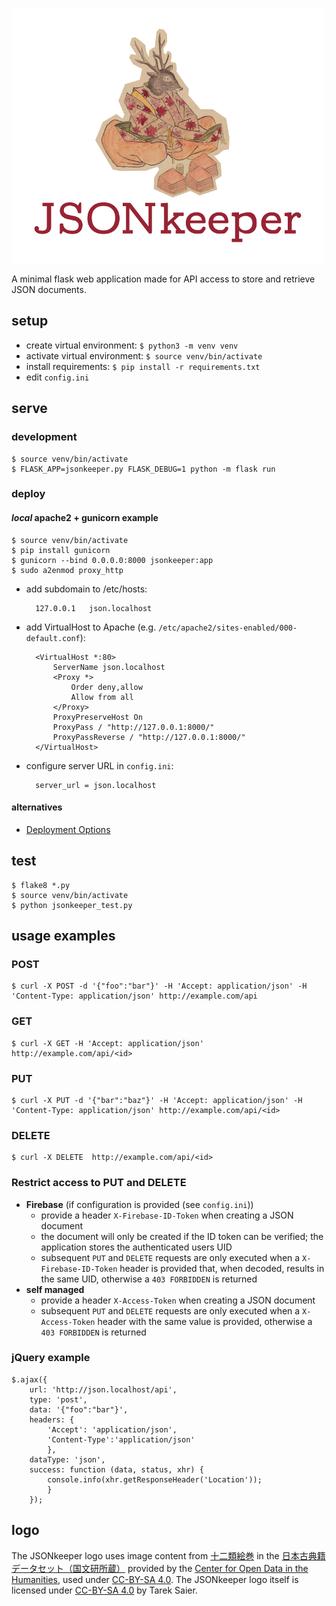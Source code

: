 ![](logo_500px.png)

A minimal flask web application made for API access to store and retrieve JSON documents.

## setup
* create virtual environment: `$ python3 -m venv venv`
* activate virtual environment: `$ source venv/bin/activate`
* install requirements: `$ pip install -r requirements.txt`
* edit `config.ini`

## serve
### development
    $ source venv/bin/activate
    $ FLASK_APP=jsonkeeper.py FLASK_DEBUG=1 python -m flask run

### deploy
#### *local* apache2 + gunicorn example
    $ source venv/bin/activate
    $ pip install gunicorn
    $ gunicorn --bind 0.0.0.0:8000 jsonkeeper:app
    $ sudo a2enmod proxy_http

* add subdomain to /etc/hosts:

        127.0.0.1   json.localhost

* add VirtualHost to Apache (e.g. `/etc/apache2/sites-enabled/000-default.conf`):

        <VirtualHost *:80>
            ServerName json.localhost
            <Proxy *>
                Order deny,allow
                Allow from all
            </Proxy>
            ProxyPreserveHost On
            ProxyPass / "http://127.0.0.1:8000/"
            ProxyPassReverse / "http://127.0.0.1:8000/"
        </VirtualHost>

* configure server URL in `config.ini`:

        server_url = json.localhost

#### alternatives
* [Deployment Options](http://flask.pocoo.org/docs/0.12/deploying/)

## test
    $ flake8 *.py
    $ source venv/bin/activate
    $ python jsonkeeper_test.py

## usage examples
### POST
    $ curl -X POST -d '{"foo":"bar"}' -H 'Accept: application/json' -H 'Content-Type: application/json' http://example.com/api
### GET
    $ curl -X GET -H 'Accept: application/json' http://example.com/api/<id>
### PUT
    $ curl -X PUT -d '{"bar":"baz"}' -H 'Accept: application/json' -H 'Content-Type: application/json' http://example.com/api/<id>
### DELETE
    $ curl -X DELETE  http://example.com/api/<id>
### Restrict access to PUT and DELETE
* **Firebase** (if configuration is provided (see `config.ini`))
    * provide a header `X-Firebase-ID-Token` when creating a JSON document
    * the document will only be created if the ID token can be verified; the application stores the authenticated users UID
    * subsequent `PUT` and `DELETE` requests are only executed when a `X-Firebase-ID-Token` header is provided that, when decoded, results in the same UID, otherwise a `403 FORBIDDEN` is returned
* **self managed**
    * provide a header `X-Access-Token` when creating a JSON document
    * subsequent `PUT` and `DELETE` requests are only executed when a `X-Access-Token` header with the same value is provided, otherwise a `403 FORBIDDEN` is returned

### jQuery example
    $.ajax({
        url: 'http://json.localhost/api',
        type: 'post',
        data: '{"foo":"bar"}',
        headers: {
            'Accept': 'application/json',
            'Content-Type':'application/json'
            },
        dataType: 'json',
        success: function (data, status, xhr) {
            console.info(xhr.getResponseHeader('Location'));
            }
        });

## logo

The JSONkeeper logo uses image content from [十二類絵巻](http://codh.rois.ac.jp/pmjt/book/200015137/) in the [日本古典籍データセット（国文研所蔵）](http://codh.rois.ac.jp/pmjt/book/) provided by the [Center for Open Data in the Humanities](http://codh.rois.ac.jp/), used under [CC-BY-SA 4.0](http://creativecommons.org/licenses/by-sa/4.0/).
The JSONkeeper logo itself is licensed under [CC-BY-SA 4.0](http://creativecommons.org/licenses/by-sa/4.0/) by Tarek Saier.
